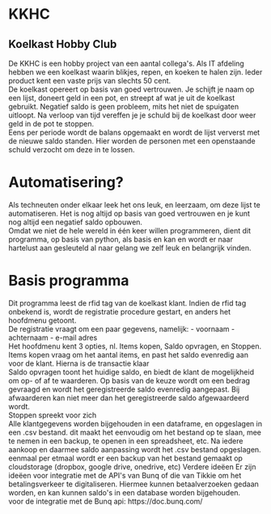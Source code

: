 <h1>KKHC</h1>
<h2>Koelkast Hobby Club</h2>

De KKHC is een hobby project van een aantal collega's.
Als IT afdeling hebben we een koelkast waarin blikjes, repen, en koeken te halen zijn.
Ieder product kent een vaste prijs van slechts 50 cent.
<br>
De koelkast opereert op basis van goed vertrouwen. Je schijft je naam op een lijst, doneert geld in een pot, en streept af wat je
uit de koelkast gebruikt. Negatief saldo is geen probleem, mits het niet de spuigaten uitloopt. Na verloop van tijd vereffen je 
je schuld bij de koelkast door weer geld in de pot te stoppen.
<br>
Eens per periode wordt de balans opgemaakt en wordt de lijst ververst met de nieuwe saldo standen. Hier worden de personen met een openstaande schuld verzocht om deze in te lossen.

<h1>Automatisering?</h1>
Als techneuten onder elkaar leek het ons leuk, en leerzaam, om deze lijst te automatiseren. Het is nog altijd op basis van goed 
vertrouwen en je kunt nog altijd een negatief saldo opbouwen.
<br>
Omdat we niet de hele wereld in één keer willen programmeren, dient dit programma, op basis van python, als basis en kan en wordt er naar hartelust aan gesleuteld al naar gelang we zelf leuk en belangrijk vinden.

<h1>Basis programma</h1>
Dit programma leest de rfid tag van de koelkast klant.
Indien de rfid tag onbekend is, wordt de registratie procedure gestart, en anders het hoofdmenu getoont.
<br>
De registratie vraagt om een paar gegevens, namelijk:
- voornaam
- achternaam
- e-mail adres
<br>
Het hoofdmenu kent 3 opties, nl. Items kopen, Saldo opvragen, en Stoppen.
<br>
Items kopen vraag om het aantal items, en past het saldo evenredig aan voor de klant. Hierna is de transactie klaar
<br>
Saldo opvragen toont het huidige saldo, en biedt de klant de mogelijkheid om op- of af te waarderen.
Op basis van de keuze wordt om een bedrag gevraagd en wordt het geregistreerde saldo evenredig aangepast. 
Bij afwaarderen kan niet meer dan het geregistreerde saldo afgewaardeerd wordt.
<br>
Stoppen spreekt voor zich
<br>
Alle klantgegevens worden bijgehouden in een dataframe, en opgeslagen in een .csv bestand.
dit maakt het eenvoudig om het bestand op te slaan, mee te nemen in een backup, te openen in een spreadsheet, etc.
Na iedere aankoop en daarmee saldo aanpassing wordt het .csv bestand opgeslagen.
eenmaal per etmaal wordt er een backup van het bestand gemaakt op cloudstorage (dropbox, google drive, onedrive, etc)

</h1>Verdere ideëen</h1>
Er zijn ideëen voor integratie met de API's van Bunq of die van Tikkie om het betalingsverkeer te digitaliseren. Hiermee kunnen betaalverzoeken gedaan worden, en kan kunnen saldo's in een database worden bijgehouden.
<br> 
voor de integratie met de Bunq api: https://doc.bunq.com/
